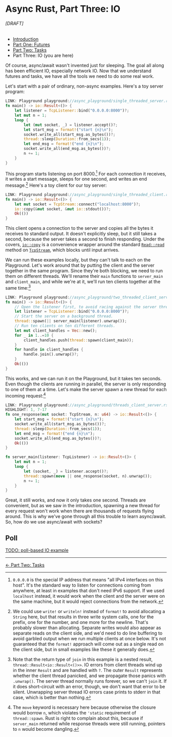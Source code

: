# Async Rust, Part Three: IO
###### \[DRAFT]

- [Introduction](async_intro.html)
- [Part One: Futures](async_futures.html)
- [Part Two: Tasks](async_tasks.html)
- Part Three: IO (you are here)

Of course, async/await wasn't invented just for sleeping. The goal all along
has been efficient IO, especially network IO. Now that we understand futures
and tasks, we have all the tools we need to do some real work.

Let's start with a pair of ordinary, non-async examples. Here's a toy server
program:

```rust
LINK: Playground playground://async_playground/single_threaded_server.rs
fn main() -> io::Result<()> {
    let listener = TcpListener::bind("0.0.0.0:8000")?;
    let mut n = 1;
    loop {
        let (mut socket, _) = listener.accept()?;
        let start_msg = format!("start {n}\n");
        socket.write_all(start_msg.as_bytes())?;
        thread::sleep(Duration::from_secs(1));
        let end_msg = format!("end {n}\n");
        socket.write_all(end_msg.as_bytes())?;
        n += 1;
    }
}
```

This program starts listening on port 8000.[^zero_ip] For each connection it
receives, it writes a start message, sleeps for one second, and writes an end
message.[^writeln] Here's a toy client for our toy server:

[^zero_ip]: `0.0.0.0` is the special IP address that means "all IPv4 interfaces
    on this host". It's the standard way to listen for connections coming from
    anywhere, at least in examples that don't need IPv6 support. If we used
    `localhost` instead, it would work when the client and the server were on
    the same machine, but it would reject connections from the network.

[^writeln]: We could use `write!` or `writeln!` instead of `format!` to avoid
    allocating a `String` here, but that results in three write system calls,
    one for the prefix, one for the number, and one more for the newline.
    That's probably slower than allocating. Separate writes would also appear
    as separate reads on the client side, and we'd need to do line buffering to
    avoid garbled output when we run multiple clients at once below. It's not
    guaranteed that the `format!` approach will come out as a single read on
    the client side, but in small examples like these it generally does.

```rust
LINK: Playground playground://async_playground/single_threaded_client.rs
fn main() -> io::Result<()> {
    let mut socket = TcpStream::connect("localhost:8000")?;
    io::copy(&mut socket, &mut io::stdout())?;
    Ok(())
}
```

This client opens a connection to the server and copies all the bytes it
receives to standard output. It doesn't explicitly sleep, but it still takes a
second, because the server takes a second to finish responding. Under the
covers, [`io::copy`] is a convenience wrapper around the standard
[`Read::read`] method on [`TcpStream`], which blocks until input arrives.

[`io::copy`]: https://doc.rust-lang.org/stable/std/io/fn.copy.html
[`Read::read`]: https://doc.rust-lang.org/stable/std/io/trait.Read.html#tymethod.read
[`TcpStream`]: https://doc.rust-lang.org/std/net/struct.TcpStream.html

We can run these examples locally, but they can't talk to each on the
Playground. Let's work around that by putting the client and the server
together in the same program. Since they're both blocking, we need to run them
on different threads. We'll rename their `main` functions to `server_main` and
`client_main`, and while we're at it, we'll run ten clients together at the
same time:[^unwrap]

[^unwrap]: Note that the return type of `join` in this example is a nested
    result, `thread::Result<io::Result<()>>`. IO errors from client threads
    wind up in the inner `Result` and are handled with `?`. The outer `Result`
    represents whether the client thread panicked, and we propagate those
    panics with `.unwrap()`. The server thread normally runs forever, so we
    can't `join` it. If it does short-circuit with an error, though, we don't
    want that error to be silent. Unwrapping server thread IO errors case
    prints to stderr in that case, which is better than nothing.

```rust
LINK: Playground playground://async_playground/two_threaded_client_server.rs
fn main() -> io::Result<()> {
    // Open the listener first, to avoid racing against the server thread.
    let listener = TcpListener::bind("0.0.0.0:8000")?;
    // Start the server on a background thread.
    thread::spawn(|| server_main(listener).unwrap());
    // Run ten clients on ten different threads.
    let mut client_handles = Vec::new();
    for _ in 1..=10 {
        client_handles.push(thread::spawn(client_main));
    }
    for handle in client_handles {
        handle.join().unwrap()?;
    }
    Ok(())
}
```

This works, and we can run it on the Playground, but it takes ten seconds. Even
though the clients are running in parallel, the server is only responding to
one of them at a time. Let's make the server spawn a new thread for each
incoming request:[^move]

[^move]: The `move` keyword is necessary here because otherwise the closure
    would borrow `n`, which violates the `'static` requirement of
    `thread::spawn`. Rust is right to complain about this, because if
    `server_main` returned while response threads were still running, pointers
    to `n` would become dangling.

```rust
LINK: Playground playground://async_playground/threads_client_server.rs
HIGHLIGHT: 1, 7-17
fn one_response(mut socket: TcpStream, n: u64) -> io::Result<()> {
    let start_msg = format!("start {n}\n");
    socket.write_all(start_msg.as_bytes())?;
    thread::sleep(Duration::from_secs(1));
    let end_msg = format!("end {n}\n");
    socket.write_all(end_msg.as_bytes())?;
    Ok(())
}

fn server_main(listener: TcpListener) -> io::Result<()> {
    let mut n = 1;
    loop {
        let (socket, _) = listener.accept()?;
        thread::spawn(move || one_response(socket, n).unwrap());
        n += 1;
    }
}
```

Great, it still works, and now it only takes one second. Threads are
convenient, but as we saw in the introduction, spawning a new thread for every
request won't work when there are thousands of requests flying around. This is
why we've gone through all this trouble to learn async/await. So, how do we use
async/await with sockets?

## Poll

[TODO: poll-based IO example](playground://async_playground/client_server.rs)

---

<div class="prev-next-arrows">
    <div><a href="async_tasks.html">← Part Two: Tasks</a></div>
    <div class="space"> </div><div>
</div>
